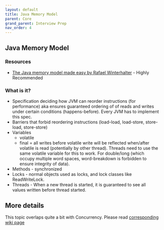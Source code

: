 ```yaml
---
layout: default
title: Java Memory Model
parent: Core
grand_parent: Interview Prep
nav_order: 4
---
```

## Java Memory Model

### Resources

- [The Java memory model made easy by Rafael Winterhalter](https://vimeo.com/181788144) - Highly Recommended

### What is it?

- Specification deciding how JVM can reorder instructions (for performance) aka ensures guaranteed ordering of of reads and writes under certain conditions (happens-before). Every JVM has to implement this spec. 
- Barriers that forbid reordering instructions (load-load, load-store, store-load, store-store)
- Variables   
    + volatile
    + final = all writes before volatile write will be reflected when/after volatile is read (potentially by other thread). Threads need to use the same volatile variable for this to work. For double/long (which occupy multiple word spaces, word-breakdown is forbidden to ensure integrity of data). 
- Methods - synchronized
- Locks - normal objects used as locks, and lock classes like ReadWriteLock. 
- Threads - When a new thread is started, it is guaranteed to see all values written before thread started. 

## More details

This topic overlaps quite a bit with Concurrency. Please read [corresponding wiki page](concurrency.md)